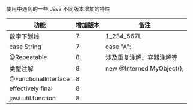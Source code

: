 使用中遇到的一些 Java 不同版本增加的特性

功能|增加版本|备注
-|-|-
数字下划线|7|1_234_567L
case String|7|case "A":
@Repeatable|8|涉及重复注解、容器注解等
类型注解|8|new @Interned MyObject();
@FunctionalInterface|8|
effectively final|8|
java.util.function|8|

